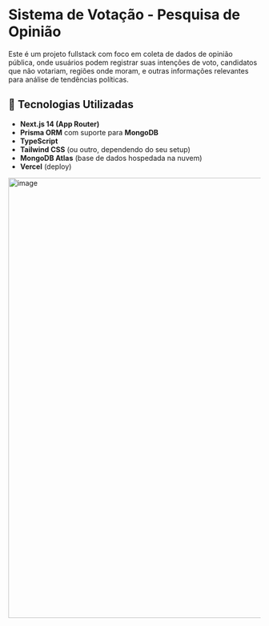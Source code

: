 # Sistema de Votação - Pesquisa de Opinião

Este é um projeto fullstack com foco em coleta de dados de opinião pública, 
onde usuários podem registrar suas intenções de voto, 
candidatos que não votariam, regiões onde moram, 
e outras informações relevantes para análise de tendências políticas.

## 🧠 Tecnologias Utilizadas

- **Next.js 14 (App Router)**
- **Prisma ORM** com suporte para **MongoDB**
- **TypeScript**
- **Tailwind CSS** (ou outro, dependendo do seu setup)
- **MongoDB Atlas** (base de dados hospedada na nuvem)
- **Vercel** (deploy)
<img width="1914" height="880" alt="image" src="https://github.com/user-attachments/assets/71e08a36-26ae-4272-a309-c9178f09e252" />
